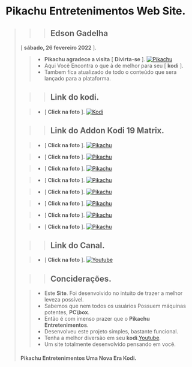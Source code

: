 # **Pikachu Entretenimentos Web Site**.
>
>>> ## **Edson Gadelha**
>    [ **sábado, 26 fevereiro 2022** ].
>
>> - **Pikachu agradece a visita** [ **Divirta-se** ].
>>  [![Pikachu](https://i.imgur.com/WQNErVg.jpg)](https://edsonpikachu.github.io/PikachuEntretenimentos/)
>> - Aqui Você Encontra o que à de melhor para seu [ **kodi** ].
>> - Tambem fica atualizado de todo o conteúdo que sera lançado para a plataforma.
>
>>> ## **Link do kodi**.
>
>> - [ **Click na foto** ].
>>  [![Kodi](https://pod.inrupt.com/pikachu12/public/AddonPikachu/Imagens/kodi01.png)](https://kodi.tv/)
>
>>> ## **Link do Addon Kodi 19 Matrix**.
>
>> - [ **Click na foto** ].
>>  [![Pikachu](https://bit.ly/pikachusitemenu)](https://bit.ly/pikachu19)
>
>
>> - [ **Click na foto** ].
>>  [![Pikachu](https://bit.ly/pikachusitetv01)](https://bit.ly/pikachu19)
>
>
>> - [ **Click na foto** ].
>>  [![Pikachu](https://bit.ly/pikachusitetv02)](https://bit.ly/pikachu19)
>
>
>> - [ **Click na foto** ].
>>  [![Pikachu](https://bit.ly/pikachusitefilmes01)](https://bit.ly/pikachu19)
>
>
>> - [ **Click na foto** ].
>>  [![Pikachu](https://bit.ly/pikachusitefilmes02)](https://bit.ly/pikachu19)
>
>
>> - [ **Click na foto** ].
>>  [![Pikachu](https://bit.ly/pikachusiteserie01)](https://bit.ly/pikachu19)
>
>
>> - [ **Click na foto** ].
>>  [![Pikachu](https://bit.ly/pikachusiteserie02)](https://bit.ly/pikachu19)
>
>
>> - [ **Click na foto** ].
>>  [![Pikachu](https://bit.ly/pikachusitemenu)](https://bit.ly/pikachu19)
>
>>> ## **Link do Canal**.
>
>> - [ **Click na foto** ].
>>  [![Youtube](https://www.themoviedb.org/t/p/original/gpWAdT0RiWfFc7g739BOv7AxcGK.jpg)](https://bit.ly/pikatube)
>
>>> ## **Conciderações**.
>
>> - Este **Site**. Foi desenvolvido no intuito de trazer a melhor leveza possível.
>> - Sabemos que nem todos os usuários Possuem máquinas potentes, **PC\box**.
>> - Então é com imenso prazer que o **Pikachu Entretenimentos**.
>> - Desenvolveu este projeto simples, bastante funcional.
>> - Tenha a melhor diversão em seu **kodi**.[Youtube](https://bit.ly/pikatube).
>> - Um site totalmente desenvolvido pensando em você.
>   #### **Pikachu Entretenimentos** Uma Nova Era **Kodi**.
>   
